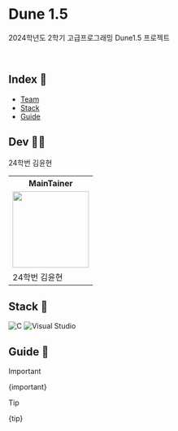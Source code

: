 # Dune 1.5
2024학년도 2학기 고급프로그래밍 Dune1.5 프로젝트

<br>

## Index 📑
- [Team](https://github.com/KYH-code/readme_template?tab=readme-ov-file#team-)
- [Stack](https://github.com/KYH-code/readme_template?tab=readme-ov-file#stack-)
- [Guide](https://github.com/KYH-code/readme_template?tab=readme-ov-file#guide-)

## Dev 🧑‍💼
24학번 김윤현
<table>
  <th colspan="2">MainTainer</th>
  <tr>
    <td>
      <img src="https://avatars.githubusercontent.com/u/92522544?v=4" style="width: 150px; height: 150px;">
    </td>
  </tr>
  <tr>
    <td>24학번 김윤현</td>
  </tr>
</table>

## Stack 🔧
![C](https://img.shields.io/badge/C-00599C?logo=c&logoColor=white)
![Visual Studio](https://custom-icon-badges.demolab.com/badge/Visual%20Studio-5C2D91.svg?&logo=visual-studio&logoColor=white)

## Guide 📢
> [!IMPORTANT]   
> {important}

> [!TIP]
> {tip}

<!--
> [!note]
> {note}

> [!abstract]
> {abstract}

> [!summary]
> {summary}

> [!tldr]
> {tldr}

> [!info]
> {info}

> [!todo]
> {todo}

> [!tip]
> {tip}

> [!hint]
> {hint}

> [!important]
> {important}

> [!success]
> {success}

> [!check]
> {check}

> [!done]
> {done}

> [!question]
> {question}

> [!help]
> {help}

> [!faq]
> {faq}

> [!warning]
> {warning}

> [!caution]
> {caution}

> [!attention]
> {attention}

> [!failure]
> {failure}

> [!fail]
> {fail}

> [!missing]
> {missing}

> [!danger]
> {danger}

> [!error]
> {error}

> [!bug]
> {bug}

> [!example]
> {example}

> [!quote]
> {quote}

> [!cite]
> {cite}
-->
